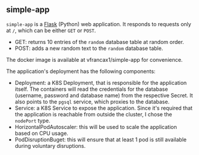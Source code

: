 ## simple-app

`simple-app` is a [Flask](https://flask.palletsprojects.com/en/1.1.x/) (Python) web application. It responds to requests only at `/`, which can be either `GET` or `POST`.

- GET: returns 10 entries of the `random` database table at random order.
- POST: adds a new random text to the `random` database table.

The docker image is available at vfrancax1/simple-app for convenience.

The application's deployment has the following components:

- Deployment: a K8S Deployment, that is responsible for the application itself. The containers will read the credentials for the database (username, password and database name) from the respective Secret. It also points to the `pgsql` service, which proxies to the database.
- Service: a K8S Service to expose the application. Since it's required that the application is reachable from outside the cluster, I chose the `nodePort` type.
- HorizontalPodAutoscaler: this will be used to scale the application based on CPU usage.
- PodDisruptionBuget: this will ensure that at least 1 pod is still available during voluntary disruptions.
